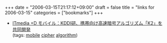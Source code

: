 +++
date = "2006-03-15T21:17:12+09:00"
draft = false
title = "links for 2006-03-15"
categories = ["bookmarks"]
+++

<ul>
	<li>
		<div><a href="http://plusd.itmedia.co.jp/mobile/articles/0603/14/news070.html">ITmedia +D モバイル：KDDI研、携帯向け高速暗号アルゴリズム「K2」を共同開発</a></div>
		<div>(tags: <a href="http://del.icio.us/nobu666/mobile">mobile</a> <a href="http://del.icio.us/nobu666/cipher">cipher</a> <a href="http://del.icio.us/nobu666/algorithm">algorithm</a>)</div>
	</li>
</ul>
